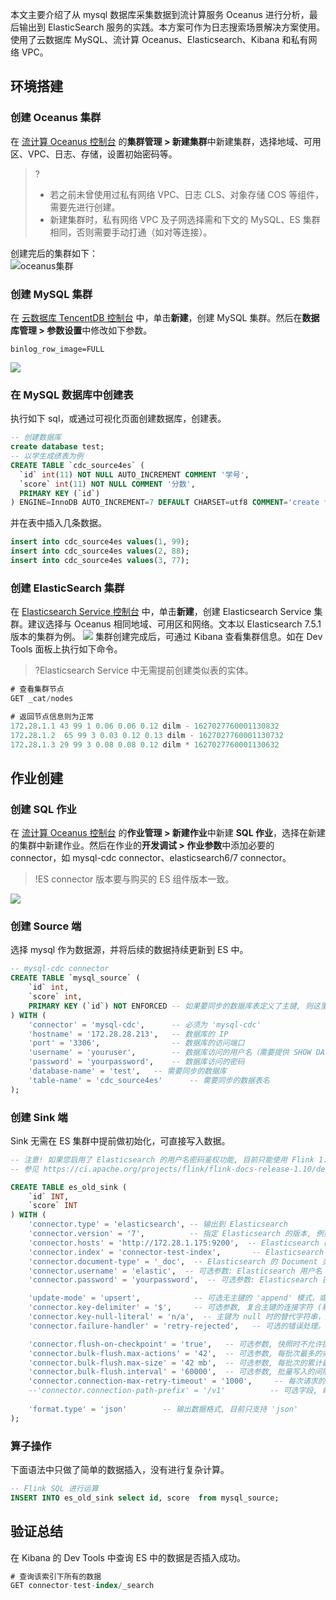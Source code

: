 本文主要介绍了从 mysql 数据库采集数据到流计算服务 Oceanus 进行分析，最后输出到 ElasticSearch 服务的实践。本方案可作为日志搜索场景解决方案使用。使用了云数据库 MySQL、流计算 Oceanus、Elasticsearch、Kibana 和私有网络 VPC。 

## 环境搭建
### 创建 Oceanus 集群
在 [流计算 Oceanus 控制台](https://console.cloud.tencent.com/oceanus) 的**集群管理 > 新建集群**中新建集群，选择地域、可用区、VPC、日志、存储，设置初始密码等。
>?
>- 若之前未曾使用过私有网络 VPC、日志 CLS、对象存储 COS 等组件，需要先进行创建。
>- 新建集群时，私有网络 VPC 及子网选择需和下文的 MySQL、ES 集群相同，否则需要手动打通（如对等连接）。

创建完后的集群如下：  
<img src="https://main.qcloudimg.com/raw/0bf17ddecdc61c12e6e9f034d40daa43.png" alt="oceanus集群" style="zoom:100%;" />

### 创建 MySQL 集群
在 [云数据库 TencentDB 控制台](https://console.cloud.tencent.com/cdb) 中，单击**新建**，创建 MySQL 集群。然后在**数据库管理 > 参数设置**中修改如下参数。
```shell
binlog_row_image=FULL
```
![](https://main.qcloudimg.com/raw/23d8b4a44f44e5b92eab24b891bcd07c.png)

### 在 MySQL 数据库中创建表
执行如下 sql，或通过可视化页面创建数据库，创建表。
```sql
-- 创建数据库
create database test;
-- 以学生成绩表为例
CREATE TABLE `cdc_source4es` (
  `id` int(11) NOT NULL AUTO_INCREMENT COMMENT '学号',
  `score` int(11) NOT NULL COMMENT '分数',
  PRIMARY KEY (`id`)
) ENGINE=InnoDB AUTO_INCREMENT=7 DEFAULT CHARSET=utf8 COMMENT='create for student score'
```
并在表中插入几条数据。
```sql
insert into cdc_source4es values(1, 99);
insert into cdc_source4es values(2, 88);
insert into cdc_source4es values(3, 77);
```

### 创建 ElasticSearch 集群
在 [Elasticsearch Service 控制台](https://console.cloud.tencent.com/es) 中，单击**新建**，创建 Elasticsearch Service 集群。建议选择与 Oceanus 相同地域、可用区和网络。文本以 Elasticsearch 7.5.1 版本的集群为例。
![](https://main.qcloudimg.com/raw/403089587ad5d95fed5625c2d9f9a888.png)
集群创建完成后，可通过 Kibana 查看集群信息。如在 Dev Tools 面板上执行如下命令。
>?Elasticsearch Service 中无需提前创建类似表的实体。
>
```sql
# 查看集群节点
GET _cat/nodes
```

```   sql
# 返回节点信息则为正常
172.28.1.1 43 99 1 0.06 0.06 0.12 dilm - 1627027760001130832
172.28.1.2  65 99 3 0.03 0.12 0.13 dilm - 1627027760001130732
172.28.1.3 29 99 3 0.08 0.08 0.12 dilm * 1627027760001130632
```

## 作业创建
### 创建 SQL 作业
在 [流计算 Oceanus 控制台](https://console.cloud.tencent.com/oceanus) 的**作业管理 > 新建作业**中新建 **SQL 作业**，选择在新建的集群中新建作业。然后在作业的**开发调试 > 作业参数**中添加必要的 connector，如 mysql-cdc connector、elasticsearch6/7 connector。
>!ES connector 版本要与购买的 ES 组件版本一致。

![](https://qcloudimg.tencent-cloud.cn/raw/4faa79d1a1df6e1aac0bce7b4046c2aa.png)

### 创建 Source 端
选择 mysql 作为数据源，并将后续的数据持续更新到 ES 中。
```sql
-- mysql-cdc connector
CREATE TABLE `mysql_source` (
    `id` int,
    `score` int,
    PRIMARY KEY (`id`) NOT ENFORCED -- 如果要同步的数据库表定义了主键, 则这里也需要定义
) WITH (
    'connector' = 'mysql-cdc',      -- 必须为 'mysql-cdc'
    'hostname' = '172.28.28.213',   -- 数据库的 IP
    'port' = '3306',                -- 数据库的访问端口
    'username' = 'youruser',        -- 数据库访问的用户名（需要提供 SHOW DATABASES, REPLICATION SLAVE, REPLICATION CLIENT, SELECT, RELOAD 权限）
    'password' = 'yourpassword',    -- 数据库访问的密码
    'database-name' = 'test',   -- 需要同步的数据库
    'table-name' = 'cdc_source4es'      -- 需要同步的数据表名
);
```

### 创建 Sink 端
Sink 无需在 ES 集群中提前做初始化，可直接写入数据。
```sql
-- 注意! 如果您启用了 Elasticsearch 的用户名密码鉴权功能, 目前只能使用 Flink 1.10 的旧语法。若无需鉴权, 则可以使用 Flink 1.11 的新语法。
-- 参见 https://ci.apache.org/projects/flink/flink-docs-release-1.10/dev/table/connect.html#elasticsearch-connector

CREATE TABLE es_old_sink (
    `id` INT,
    `score` INT
) WITH (
    'connector.type' = 'elasticsearch', -- 输出到 Elasticsearch
    'connector.version' = '7',          -- 指定 Elasticsearch 的版本, 例如 '6', '7'. 注意务必要和所选的内置 Connector 版本一致
    'connector.hosts' = 'http://172.28.1.175:9200',  -- Elasticsearch 的连接地址
    'connector.index' = 'connector-test-index',       -- Elasticsearch 的 Index 名
    'connector.document-type' = '_doc',  -- Elasticsearch 的 Document 类型
    'connector.username' = 'elastic',  -- 可选参数: Elasticsearch 用户名
    'connector.password' = 'yourpassword',  -- 可选参数: Elasticsearch 密码

    'update-mode' = 'upsert',            -- 可选无主键的 'append' 模式，或有主键的 'upsert' 模式     
    'connector.key-delimiter' = '$',     -- 可选参数, 复合主键的连接字符 (默认是 _ 符号, 例如 key1_key2_key3)
    'connector.key-null-literal' = 'n/a',  -- 主键为 null 时的替代字符串，默认是 'null'
    'connector.failure-handler' = 'retry-rejected',   -- 可选的错误处理。可选择 'fail' （抛出异常）、'ignore'（忽略任何错误）、'retry-rejected'（重试）

    'connector.flush-on-checkpoint' = 'true',   -- 可选参数, 快照时不允许批量写入（flush）, 默认为 true
    'connector.bulk-flush.max-actions' = '42',  -- 可选参数, 每批次最多的条数
    'connector.bulk-flush.max-size' = '42 mb',  -- 可选参数, 每批次的累计最大大小 (只支持 mb)
    'connector.bulk-flush.interval' = '60000',  -- 可选参数, 批量写入的间隔 (ms)
    'connector.connection-max-retry-timeout' = '1000',     -- 每次请求的最大超时时间 (ms)
    --'connector.connection-path-prefix' = '/v1'          -- 可选字段, 每次请求时附加的路径前缀
                                                        
    'format.type' = 'json'        -- 输出数据格式, 目前只支持 'json'
);
```

### 算子操作
下面语法中只做了简单的数据插入，没有进行复杂计算。
```sql
-- Flink SQL 进行运算
INSERT INTO es_old_sink select id, score  from mysql_source;
```

## 验证总结
在 Kibana 的 Dev Tools 中查询 ES 中的数据是否插入成功。

```sql
# 查询该索引下所有的数据
GET connector-test-index/_search
```

